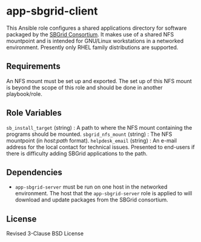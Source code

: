 app-sbgrid-client
=========

This Ansible role configures a shared applications directory for software packaged by the [SBGrid Consortium](https://sbgrid.org/).  It makes use of a shared NFS mountpoint and is intended for GNU/Linux workstations in a networked environment.  Presently only RHEL family distributions are supported.

Requirements
------------

An NFS mount must be set up and exported.  The set up of this NFS mount is beyond the scope of this role and should be done in another playbook/role.

Role Variables
--------------

`sb_install_target` (string) : A path to where the NFS mount containing the programs should be mounted.
`sbgrid_nfs_mount` (string) : The NFS mountpoint (in *host:path* format).
`helpdesk_email` (string) : An e-mail address for the local contact for technical issues.  Presented to end-users if there is difficulty adding SBGrid applications to the path.

Dependencies
------------

 * `app-sbgrid-server` must be run on one host in the networked environment.  The host that the `app-sbgrid-server` role is applied to will download and update packages from the SBGrid consortium.

License
-------

Revised 3-Clause BSD License
